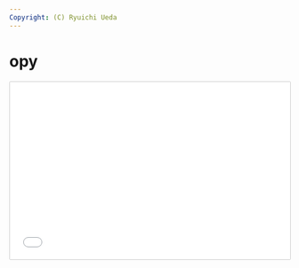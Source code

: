 ```yaml
---
Copyright: (C) Ryuichi Ueda
---
```


# opy

<iframe src="//snapcraft.io/opy/embedded?button=black&channels=true&summary=true" frameborder="0" width="100%" height="320px" style="border: 1px solid #CCC; border-radius: 2px;"></iframe>
